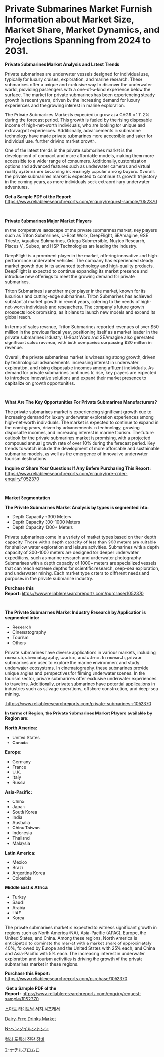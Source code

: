 <p><h1>Private Submarines Market Furnish Information about Market Size, Market Share, Market Dynamics, and Projections Spanning from 2024 to 2031.</h1></p><p><strong>Private Submarines Market Analysis and Latest Trends</strong></p>
<p><p>Private submarines are underwater vessels designed for individual use, typically for luxury cruises, exploration, and marine research. These submarines offer a unique and exclusive way to discover the underwater world, providing passengers with a one-of-a-kind experience below the surface. The market for private submarines has been experiencing steady growth in recent years, driven by the increasing demand for luxury experiences and the growing interest in marine exploration.</p><p>The Private Submarines Market is expected to grow at a CAGR of 11.2% during the forecast period. This growth is fueled by the rising disposable income of high-net-worth individuals, who are looking for unique and extravagant experiences. Additionally, advancements in submarine technology have made private submarines more accessible and safer for individual use, further driving market growth.</p><p>One of the latest trends in the private submarines market is the development of compact and more affordable models, making them more accessible to a wider range of consumers. Additionally, customization options and advanced features such as underwater cameras and virtual reality systems are becoming increasingly popular among buyers. Overall, the private submarines market is expected to continue its growth trajectory in the coming years, as more individuals seek extraordinary underwater adventures.</p></p>
<p><strong>Get a Sample PDF of the Report:&nbsp;</strong> <a href="https://www.reliableresearchreports.com/enquiry/request-sample/1052370">https://www.reliableresearchreports.com/enquiry/request-sample/1052370</a></p>
<p>&nbsp;</p>
<p><strong>Private Submarines Major Market Players</strong></p>
<p><p>In the competitive landscape of the private submarines market, key players such as Triton Submarines, U-Boat Worx, DeepFlight, SEAmagine, GSE Trieste, Aquatica Submarines, Ortega Submersible, Nuytco Research, Pisces VI, Subeo, and HSP Technologies are leading the industry.</p><p>DeepFlight is a prominent player in the market, offering innovative and high-performance underwater vehicles. The company has experienced steady market growth due to its advanced technology and high-quality products. DeepFlight is expected to continue expanding its market presence and introduce new offerings to meet the growing demand for private submarines.</p><p>Triton Submarines is another major player in the market, known for its luxurious and cutting-edge submarines. Triton Submarines has achieved substantial market growth in recent years, catering to the needs of high-net-worth individuals and researchers. The company's future growth prospects look promising, as it plans to launch new models and expand its global reach.</p><p>In terms of sales revenue, Triton Submarines reported revenues of over $50 million in the previous fiscal year, positioning itself as a market leader in the private submarines industry. U-Boat Worx and SEAmagine also generated significant sales revenue, with both companies surpassing $30 million in revenue.</p><p>Overall, the private submarines market is witnessing strong growth, driven by technological advancements, increasing interest in underwater exploration, and rising disposable incomes among affluent individuals. As demand for private submarines continues to rise, key players are expected to introduce innovative solutions and expand their market presence to capitalize on growth opportunities.</p></p>
<p>&nbsp;</p>
<p><strong>What Are The Key Opportunities For Private Submarines Manufacturers?</strong></p>
<p><p>The private submarines market is experiencing significant growth due to increasing demand for luxury underwater exploration experiences among high-net-worth individuals. The market is expected to continue to expand in the coming years, driven by advancements in technology, growing disposable incomes, and increasing interest in marine tourism. The future outlook for the private submarines market is promising, with a projected compound annual growth rate of over 10% during the forecast period. Key trends to watch include the development of more affordable and sustainable submarine models, as well as the emergence of innovative underwater tourism destinations.</p></p>
<p><strong>Inquire or Share Your Questions If Any Before Purchasing This Report:</strong> <a href="https://www.reliableresearchreports.com/enquiry/pre-order-enquiry/1052370">https://www.reliableresearchreports.com/enquiry/pre-order-enquiry/1052370</a></p>
<p>&nbsp;</p>
<p><strong>Market Segmentation</strong></p>
<p><strong>The Private Submarines Market Analysis by types is segmented into:</strong></p>
<p><ul><li>Depth Capacity <300 Meters</li><li>Depth Capacity 300-1000 Meters</li><li>Depth Capacity 1000+ Meters</li></ul></p>
<p><p>Private submarines come in a variety of market types based on their depth capacity. Those with a depth capacity of less than 300 meters are suitable for shallow water exploration and leisure activities. Submarines with a depth capacity of 300-1000 meters are designed for deeper underwater expeditions, such as marine research and underwater photography. Submarines with a depth capacity of 1000+ meters are specialized vessels that can reach extreme depths for scientific research, deep-sea exploration, and underwater mining. Each market type caters to different needs and purposes in the private submarine industry.</p></p>
<p><strong>Purchase this Report:&nbsp;</strong><a href="https://www.reliableresearchreports.com/purchase/1052370">https://www.reliableresearchreports.com/purchase/1052370</a></p>
<p>&nbsp;</p>
<p><strong>The Private Submarines Market Industry Research by Application is segmented into:</strong></p>
<p><ul><li>Research</li><li>Cinematography</li><li>Tourism</li><li>Others</li></ul></p>
<p><p>Private submarines have diverse applications in various markets, including research, cinematography, tourism, and others. In research, private submarines are used to explore the marine environment and study underwater ecosystems. In cinematography, these submarines provide unique angles and perspectives for filming underwater scenes. In the tourism sector, private submarines offer exclusive underwater experiences to travelers. Additionally, private submarines have potential applications in industries such as salvage operations, offshore construction, and deep-sea mining.</p></p>
<p><a href="https://www.reliableresearchreports.com/private-submarines-r1052370">&nbsp;https://www.reliableresearchreports.com/private-submarines-r1052370</a></p>
<p><strong>In terms of Region, the Private Submarines Market Players available by Region are:</strong></p>
<p>
    <p> <strong> North America: </strong>
        <ul>
            <li>United States</li>
            <li>Canada</li>
        </ul>
        </p> 
    <p> <strong> Europe: </strong>
        <ul>
            <li>Germany</li>
            <li>France</li>
            <li>U.K.</li>
            <li>Italy</li>
            <li>Russia</li>
        </ul>
        </p> 
    <p> <strong> Asia-Pacific: </strong>
        <ul>
            <li>China</li>
            <li>Japan</li>
            <li>South Korea</li>
            <li>India</li>
            <li>Australia</li>
            <li>China Taiwan</li>
            <li>Indonesia</li>
            <li>Thailand</li>
            <li>Malaysia</li>
        </ul>
        </p> 
    <p> <strong> Latin America: </strong>
        <ul>
            <li>Mexico</li>
            <li>Brazil</li>
            <li>Argentina Korea</li>
            <li>Colombia</li>
        </ul>
        </p> 
    <p> <strong> Middle East & Africa: </strong>
        <ul>
            <li>Turkey</li>
            <li>Saudi</li>
            <li>Arabia</li>
            <li>UAE</li>
            <li>Korea</li>
        </ul>
    </p>
    </p>
<p><p>The private submarines market is expected to witness significant growth in regions such as North America (NA), Asia-Pacific (APAC), Europe, the United States, and China. Among these regions, North America is anticipated to dominate the market with a market share of approximately 40%, followed by Europe and the United States with 25% each, and China and Asia-Pacific with 5% each. The increasing interest in underwater exploration and tourism activities is driving the growth of the private submarines market in these regions.</p></p>
<p><strong>Purchase this Report: </strong><a href="https://www.reliableresearchreports.com/purchase/1052370">https://www.reliableresearchreports.com/purchase/1052370</a></p>
<p>&nbsp;<strong>Get a Sample PDF of the Report:&nbsp;&nbsp;</strong><a href="https://www.reliableresearchreports.com/enquiry/request-sample/1052370">https://www.reliableresearchreports.com/enquiry/request-sample/1052370</a></p>
<p><strong></strong></p>
<p><p><a href="https://github.com/Jackieshlerin98056/Market-Research-Report-List-1/blob/main/9452942164818.md">스마트 라이트닝 서지 서프레서</a></p><p><a href="https://github.com/cecuraprangm/Market-Research-Report-List-3/blob/main/dairy-free-drinks-market.md">Dairy-Free Drinks Market</a></p><p><a href="https://github.com/ReyesKohler20231/Market-Research-Report-List-2/blob/main/1969353154202.md">N-ベンゾイルシトシン</a></p><p><a href="https://github.com/CarmellaLang1/Market-Research-Report-List-1/blob/main/2632624164817.md">컬러 도플러 진단 장비</a></p><p><a href="https://github.com/adcxff01450218/Market-Research-Report-List-2/blob/main/8928423154201.md">2-ナチルブロムロ</a></p></p>